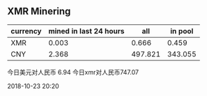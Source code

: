 ## XMR Minering

|currency|mined in last 24 hours|all|in pool|
|---|---|---|---|
|XMR|0.003|0.666|0.459|
|CNY|2.368|497.821|343.055|

今日美元对人民币 6.94	今日xmr对人民币747.07


2018-10-23 20:20